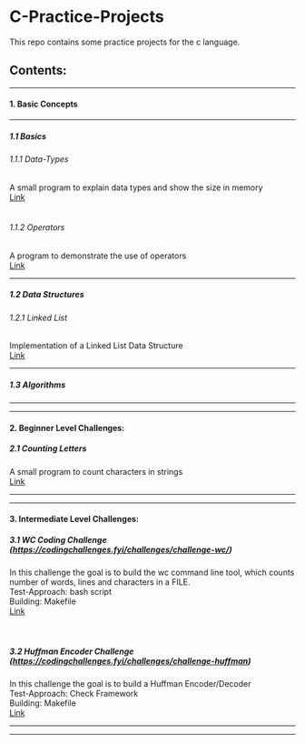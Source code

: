 # C-Practice-Projects

This repo contains some practice projects for the c language. 

## Contents:

---

#### 1. Basic Concepts 

--- 

##### 1.1 Basics 
###### 1.1.1 Data-Types
A small program to explain data types and show the size in memory  
[Link](/Basic-Concepts/Basics/Data-Types/)  
<br />

###### 1.1.2 Operators
A program to demonstrate the use of operators  
[Link](/Basic-Concepts/Basics/Operators/) 
<br />

---

##### 1.2 Data Structures  
###### 1.2.1 Linked List  
Implementation of a Linked List Data Structure  
[Link](/Basic-Concepts/Data-Structures/Linked-List)
<br />

--- 

##### 1.3 Algorithms 

---
---

#### 2. Beginner Level Challenges:
##### 2.1 Counting Letters
A small program to count characters in strings  
[Link](/Beginner-Level/Counting-Letters/)

---
---

#### 3. Intermediate Level Challenges:
##### 3.1 WC Coding Challenge (https://codingchallenges.fyi/challenges/challenge-wc/)
In this challenge the goal is to build the wc command line tool, which counts number of words, lines and characters in a FILE.  
Test-Approach: bash script  
Building: Makefile  
[Link](/Intermediate-Level/WC-Challenge/)  
<br />
<br />

##### 3.2 Huffman Encoder Challenge (https://codingchallenges.fyi/challenges/challenge-huffman)
In this challenge the goal is to build a Huffman Encoder/Decoder  
Test-Approach: Check Framework  
Building: Makefile  
[Link](/Intermediate-Level/Huffman-Encoder-Challenge/)

---
---
